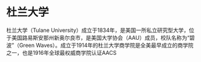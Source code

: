 # 杜兰大学

杜兰大学（Tulane University）成立于1834年，是美国一所私立研究型大学，位于美国路易斯安那州新奥尔良市，是美国大学协会（AAU）成员，校队名称为“碧波”（Green Waves）。成立于1914年的杜兰大学商学院是全美最早成立的商学院之一，也是1916年全球最权威商学院认证AACS